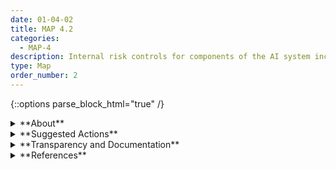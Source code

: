 ```yaml
---
date: 01-04-02
title: MAP 4.2
categories:
  - MAP-4
description: Internal risk controls for components of the AI system including third-party AI technologies are identified and documented.
type: Map
order_number: 2
---
```

{::options parse_block_html="true" /}


<details>
<summary markdown="span">**About**</summary>
<br>
In the course of their work, AI actors often utilize open-source, or otherwise freely available, third-party technologies – some of which may have privacy, bias, and security risks. Organizations may consider internal risk controls for these technology sources and build up practices for evaluating third-party material prior to deployment.

</details>

<details>
<summary markdown="span">**Suggested Actions**</summary>

- Track third-parties preventing or hampering risk-mapping as indications of increased risk.  
- Supply resources such as model documentation templates and software safelists to assist in third-party technology inventory and approval activities.
- Review third-party material (including data and models) for risks related to bias, data privacy, and security vulnerabilities.
- Apply traditional technology risk controls – such as procurement, security, and data privacy controls – to all acquired third-party technologies.

</details>

<details>
<summary markdown="span">**Transparency and Documentation**</summary>
<br>
**Organizations can document the following:**
- Can the AI system be audited by independent third parties?
- To what extent do these policies foster public trust and confidence in the use of the AI system?
- Are mechanisms established to facilitate the AI system’s auditability (e.g. traceability of the development process, the sourcing of training data and the logging of the AI system’s processes, outcomes, positive and negative impact)?

**AI Transparency Resources:**
- GAO-21-519SP: AI Accountability Framework for Federal Agencies & Other Entities. [URL](https://www.gao.gov/products/gao-21-519sp)
- Intel.gov: AI Ethics Framework for Intelligence Community  - 2020. [URL](https://www.intelligence.gov/artificial-intelligence-ethics-framework-for-the-intelligence-community)
- WEF Model AI Governance Framework Assessment 2020. [URL](https://www.pdpc.gov.sg/-/media/Files/PDPC/PDF-Files/Resource-for-Organisation/AI/SGModelAIGovFramework2.pdf)
- Assessment List for Trustworthy AI (ALTAI) - The High-Level Expert Group on AI - 2019. [LINK](https://altai.insight-centre.org/), [URL](https://digital-strategy.ec.europa.eu/en/library/assessment-list-trustworthy-artificial-intelligence-altai-self-assessment).

</details>

<details>
<summary markdown="span">**References**</summary>
<br>
Office of the Comptroller of the Currency. 2021. Comptroller's Handbook: Model Risk Management, Version 1.0, August 2021. Retrieved on July 7, 2022. [URL](https://www.occ.gov/publications-and-resources/publications/comptrollers-handbook/files/model-risk-management/index-model-risk-management.html)

Proposed Interagency Guidance on Third-Party Relationships: Risk Management, 2021. [URL](https://www.occ.gov/news-issuances/news-releases/2021/nr-occ-2021-74a.pdf)

Kang, D., Raghavan, D., Bailis, P.D., & Zaharia, M.A. (2020). Model Assertions for Monitoring and Improving ML Models. ArXiv, abs/2003.01668. [URL](https://proceedings.mlsys.org/paper/2020/file/a2557a7b2e94197ff767970b67041697-Paper.pdf)
</details>

